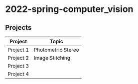 # 2022-spring-computer_vision


## Projects
|Project|Topic|
|---|---|
|Project 1|Photometric Stereo|
|Project 2|Image Stitching|
|Project 3||
|Project 4||
